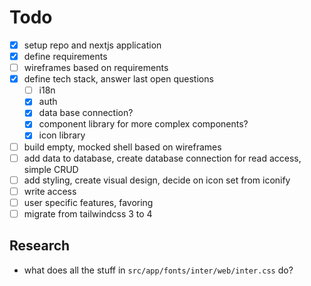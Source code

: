 # Todo

- [x] setup repo and nextjs application
- [x] define requirements
- [ ] wireframes based on requirements
- [x] define tech stack, answer last open questions
  - [ ] i18n
  - [x] auth
  - [x] data base connection?
  - [x] component library for more complex components?
  - [x] icon library
- [ ] build empty, mocked shell based on wireframes
- [ ] add data to database, create database connection for read access, simple CRUD
- [ ] add styling, create visual design, decide on icon set from iconify
- [ ] write access
- [ ] user specific features, favoring
- [ ] migrate from tailwindcss 3 to 4

## Research

- what does all the stuff in `src/app/fonts/inter/web/inter.css` do?
